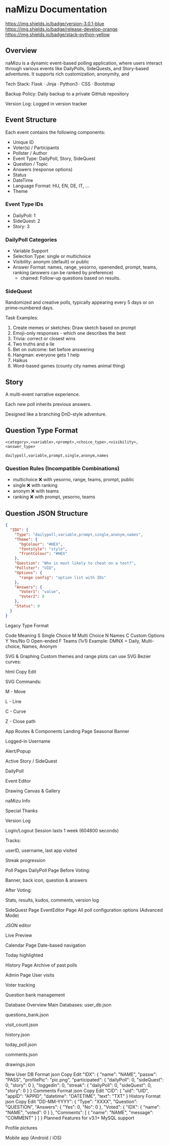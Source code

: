 # naMizu Documentation

https://img.shields.io/badge/version-3.0.1-blue
https://img.shields.io/badge/release-develop-orange
https://img.shields.io/badge/stack-python-yellow

## Overview

naMizu is a dynamic event-based polling application, where users interact through various events like DailyPolls, SideQuests, and Story-based adventures. It supports rich customization, anonymity, and 

Tech Stack: Flask · Jinja · Python3 · CSS · Bootstrap

Backup Policy: Daily backup to a private GitHub repository

Version Log: Logged in version tracker

## Event Structure

Each event contains the following components:

- Unique ID
- Voter(s) / Participants
- Pollster / Author
- Event Type: DailyPoll, Story, SideQuest
- Question / Topic
- Answers (response options)
- Status
- DateTime
- Language Format: HU, EN, DE, IT, ...
- Theme

### Event Type IDs

- DailyPoll: 1
- SideQuest: 2
- Story: 3

### DailyPoll Categories

- Variable Support
- Selection Type: single or multichoice
- Visibility: anonym (default) or public
- Answer Format: names, range, yesorno, openended, prompt, teams, ranking (answers can be ranked by preference)
  + chained: Follow-up questions based on results.

### SideQuest

Randomized and creative polls, typically appearing every 5 days or on prime-numbered days.

Task Examples:

1. Create memes or sketches: Draw sketch based on prompt
2. Emoji-only responses - which one describes the best
3. Trivia: correct or closest wins
4. Two truths and a lie
5. Bet on outcome: bet before answering
6. Hangman: everyone gets 1 help
7. Haikus
8. Word-based games (county city names animal thing)

## Story

A multi-event narrative experience.

Each new poll inherits previous answers.

Designed like a branching DnD-style adventure.

## Question Type Format

`<category>,<variable>,<prompt>,<choice_type>,<visibility>,<answer_type>`

`dailypoll,variable,prompt,single,anonym,names`

### Question Rules (Incompatible Combinations)

- multichoice ❌ with yesorno, range, teams, prompt, public
- single ❌ with ranking
- anonym ❌ with teams
- ranking ❌ with prompt, yesorno, teams

## Question JSON Structure

```json
{
  "IDX": {
    "Type": "dailypoll,variable,prompt,single,anonym,names",
    "Theme": {
      "bgColour": "#HEX",
      "fontstyle": "style",
      "frontColour": "#HEX"
    },
    "Question": "Who is most likely to cheat on a test?",
    "Pollster": "UID",
    "Options": {
      "range config": "option list with IDs"
    },
    "Answers": {
      "Voter1": "value",
      "Voter2": 0
    },
    "Status": 0
  }
}
```

Legacy Type Format

Code	Meaning
S	Single Choice
M	Multi Choice
N	Names
C	Custom Options
Y	Yes/No
O	Open-ended
F	Teams (1v1)
Example: DMNX = Daily, Multi-choice, Names, Anonym

SVG & Graphing
Custom themes and range plots can use SVG Bezier curves:

html
Copy
Edit

SVG Commands:

M - Move

L - Line

C - Curve

Z - Close path

App Routes & Components
Landing Page
Seasonal Banner

Logged-in Username

Alert/Popup

Active Story / SideQuest

DailyPoll

Event Editor

Drawing Canvas & Gallery

naMizu Info

Special Thanks

Version Log

Login/Logout
Session lasts 1 week (604800 seconds)

Tracks:

userID, username, last app visited

Streak progression

Poll Pages
DailyPoll Page
Before Voting:

Banner, back icon, question & answers

After Voting:

Stats, results, kudos, comments, version log

SideQuest Page
EventEditor Page
All poll configuration options (Advanced Mode)

JSON editor

Live Preview

Calendar Page
Date-based navigation

Today highlighted

History Page
Archive of past polls

Admin Page
User visits

Voter tracking

Question bank management

Database Overview
Main Databases:
user_db.json

questions_bank.json

visit_count.json

history.json

today_poll.json

comments.json

drawings.json

New User DB Format
json
Copy
Edit
"IDX": {
  "name": "NAME",
  "passw": "PASS",
  "profilePic": "pic.png",
  "participated": {
    "dailyPoll": 0,
    "sideQuest": 0,
    "story": 0
  },
  "loggedin": 0,
  "streak": {
    "dailyPoll": 0,
    "sideQuest": 0,
    "story": 0
  }
}
Comments Format
json
Copy
Edit
"CID": {
  "uid": "UID",
  "appID": "APPID",
  "datetime": "DATETIME",
  "text": "TXT"
}
History Format
json
Copy
Edit
"DD-MM-YYYY": {
  "Type": "XXXX",
  "Question": "QUESTION",
  "Answers": {
    "Yes": 0,
    "No": 0
  },
  "Voted": {
    "IDX": {
      "name": "NAME",
      "voted": 0
    }
  },
  "Comments": [
    {
      "name": "NAME",
      "message": "COMMENT"
    }
  ]
}
Planned Features for v3.1+
MySQL support

Profile pictures

Mobile app (Android / iOS)